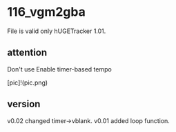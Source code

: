 # 116_vgm2gba

File is valid only hUGETracker 1.01.

## attention

Don't use Enable timer-based tempo

[pic]!(pic.png)


## version

v0.02 changed timer->vblank.
v0.01 added loop function.

